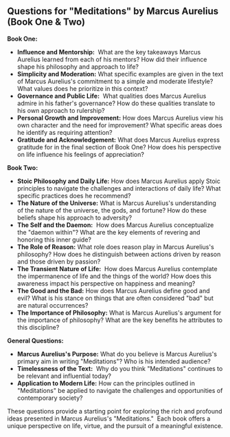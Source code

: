 ## Questions for "Meditations" by Marcus Aurelius (Book One & Two)    
    
**Book One:**    
    
* **Influence and Mentorship:**  What are the key takeaways Marcus Aurelius learned from each of his mentors? How did their influence shape his philosophy and approach to life?    
* **Simplicity and Moderation:** What specific examples are given in the text of Marcus Aurelius's commitment to a simple and moderate lifestyle? What values does he prioritize in this context?    
* **Governance and Public Life:**  What qualities does Marcus Aurelius admire in his father's governance? How do these qualities translate to his own approach to rulership?    
* **Personal Growth and Improvement:** How does Marcus Aurelius view his own character and the need for improvement? What specific areas does he identify as requiring attention?    
* **Gratitude and Acknowledgement:** What does Marcus Aurelius express gratitude for in the final section of Book One? How does his perspective on life influence his feelings of appreciation?    
    
**Book Two:**    
    
* **Stoic Philosophy and Daily Life:** How does Marcus Aurelius apply Stoic principles to navigate the challenges and interactions of daily life? What specific practices does he recommend?    
* **The Nature of the Universe:** What is Marcus Aurelius's understanding of the nature of the universe, the gods, and fortune? How do these beliefs shape his approach to adversity?    
* **The Self and the Daemon:**  How does Marcus Aurelius conceptualize the "daemon within"? What are the key elements of revering and honoring this inner guide?    
* **The Role of Reason:** What role does reason play in Marcus Aurelius's philosophy? How does he distinguish between actions driven by reason and those driven by passion?    
* **The Transient Nature of Life:**  How does Marcus Aurelius contemplate the impermanence of life and the things of the world? How does this awareness impact his perspective on happiness and meaning?    
* **The Good and the Bad:** How does Marcus Aurelius define good and evil? What is his stance on things that are often considered "bad" but are natural occurrences?    
* **The Importance of Philosophy:** What is Marcus Aurelius's argument for the importance of philosophy? What are the key benefits he attributes to this discipline?    
    
**General Questions:**    
    
* **Marcus Aurelius's Purpose:** What do you believe is Marcus Aurelius's primary aim in writing "Meditations"? Who is his intended audience?    
* **Timelessness of the Text:**  Why do you think "Meditations" continues to be relevant and influential today?    
* **Application to Modern Life:** How can the principles outlined in "Meditations" be applied to navigate the challenges and opportunities of contemporary society?    
    
These questions provide a starting point for exploring the rich and profound ideas presented in Marcus Aurelius's "Meditations."  Each book offers a unique perspective on life, virtue, and the pursuit of a meaningful existence.